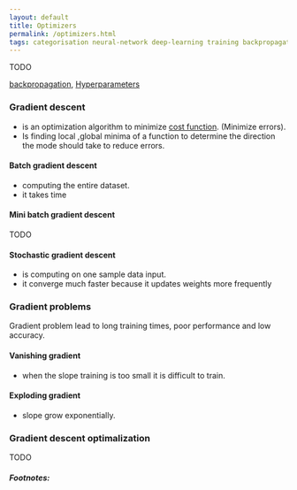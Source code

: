 ```yaml
---
layout: default
title: Optimizers
permalink: /optimizers.html
tags: categorisation neural-network deep-learning training backpropagation
---
```


TODO

[backpropagation]({{site.url}}{{site.prod}}/backpropagation.html),
[Hyperparameters]({{site.url}}{{site.prod}}/hyperparameters.html)

### Gradient descent

- is an optimization algorithm to minimize [cost function]({{site.url}}{{site.prod}}/cost-function.html). (Minimize errors).
- Is finding local ,global minima of a function to determine the direction the mode should take to reduce errors.

#### Batch gradient descent

- computing the entire dataset.
- it takes time

#### Mini batch gradient descent

TODO

#### Stochastic gradient descent

- is computing on one sample data input.
- it converge much faster because it updates weights more frequently

### Gradient problems

Gradient problem lead to long training times, poor performance and low accuracy.

#### Vanishing gradient

- when the slope training is too small it is difficult to train.

#### Exploding gradient

- slope grow exponentially. 

### Gradient descent optimalization

TODO 

##### Footnotes:

[^1]: [ruder.io](https://ruder.io/optimizing-gradient-descent/)
[^2]: [towardsdatascience.com](https://towardsdatascience.com/optimizers-for-training-neural-network-59450d71caf6)
[^3]: [An overview of gradient descent optimization algorithms](https://arxiv.org/pdf/1609.04747.pdf)
